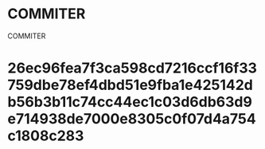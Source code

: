 # COMMITER
COMMITER






# 26ec96fea7f3ca598cd7216ccf16f33759dbe78ef4dbd51e9fba1e425142db56b3b11c74cc44ec1c03d6db63d9e714938de7000e8305c0f07d4a754c1808c283

